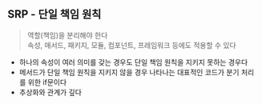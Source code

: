 ## SRP - 단일 책임 원칙
> 역할(책임)을 분리해야 한다  
> 속성, 매서드, 패키지, 모듈, 컴포넌트, 프레임워크 등에도 적용할 수 있다

- 하나의 속성이 여러 의미를 갖는 경우도 단일 책임 원칙을 지키지 못하는 경우다
- 메서드가 단일 책임 원칙을 지키지 않을 경우 나타나는 대표적인 코드가 분기 처리를 위한 if문이다
- 추상화와 관계가 깊다